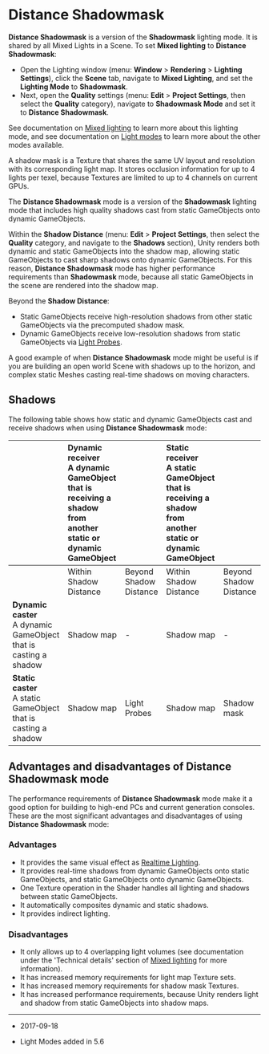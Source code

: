 # Distance Shadowmask

__Distance Shadowmask__ is a version of the __Shadowmask__ lighting mode. It is shared by all Mixed Lights in a Scene. To set __Mixed lighting__ to __Distance Shadowmask__: 

* Open the Lighting window (menu: __Window__ &gt; __Rendering__ &gt; __Lighting Settings__), click the __Scene__ tab, navigate to __Mixed Lighting__, and set the __Lighting Mode__ to __Shadowmask__. 
* Next, open the __Quality__ settings (menu: __Edit__ &gt; __Project Settings__, then select the __Quality__ category), navigate to __Shadowmask Mode__ and set it to __Distance Shadowmask__. 

See documentation on [Mixed lighting](LightMode-Mixed) to learn more about this lighting mode, and see documentation on [Light modes](LightModes) to learn more about the other modes available. 

A shadow mask is a Texture that shares the same UV layout and resolution with its corresponding light map. It stores occlusion information for up to 4 lights per texel, because Textures are limited to up to 4 channels on current GPUs.

The __Distance Shadowmask__ mode is a version of the __Shadowmask__ lighting mode that includes high quality shadows cast from static GameObjects onto dynamic GameObjects.

Within the __Shadow Distance__ (menu: __Edit__ > __Project Settings__, then select the __Quality__ category, and navigate to the __Shadows__ section), Unity renders both dynamic and static GameObjects into the shadow map, allowing static GameObjects to cast sharp shadows onto dynamic GameObjects. For this reason, __Distance Shadowmask__ mode has higher performance requirements than __Shadowmask__ mode, because all static GameObjects in the scene are rendered into the shadow map.


Beyond the __Shadow Distance__:

* Static GameObjects receive high-resolution shadows from other static GameObjects via the precomputed shadow mask.
* Dynamic GameObjects receive low-resolution shadows from static GameObjects via [Light Probes](LightProbes).

A good example of when __Distance Shadowmask__ mode might be useful is if you are building an open world Scene with shadows up to the horizon, and complex static Meshes casting real-time shadows on moving characters.

## Shadows

The following table shows how static and dynamic GameObjects cast and receive shadows when using __Distance Shadowmask__ mode:

| | __Dynamic receiver__<br/>A dynamic GameObject that is receiving a shadow from another static or dynamic GameObject |  | __Static receiver__<br/>A static GameObject that is receiving a shadow from another static or dynamic GameObject||
|:---|:---|:---|:---|:---|
| | Within Shadow Distance | Beyond Shadow Distance | Within Shadow Distance | Beyond Shadow Distance |
| __Dynamic caster__<br/>A dynamic GameObject that is casting a shadow| Shadow map | - | Shadow map | - |
| __Static caster__<br/>A static GameObject that is casting a shadow| Shadow map | Light Probes | Shadow map | Shadow mask |



## Advantages and disadvantages of Distance Shadowmask mode

The performance requirements of __Distance Shadowmask__ mode make it a good option for building to high-end PCs and current generation consoles. These are the most significant advantages and disadvantages of using __Distance Shadowmask__ mode:

### Advantages

* It provides the same visual effect as [Realtime Lighting](LightMode-Realtime).
* It provides real-time shadows from dynamic GameObjects onto static GameObjects, and static GameObjects onto dynamic GameObjects.
* One Texture operation in the Shader handles all lighting and shadows between static GameObjects.
* It automatically composites dynamic and static shadows.
* It provides indirect lighting.

### Disadvantages

* It only allows up to 4 overlapping light volumes (see documentation under the 'Technical details' section of [Mixed lighting](LightMode-Mixed) for more information).
* It has increased memory requirements for light map Texture sets.
* It has increased memory requirements for shadow mask Textures.
* It has increased performance requirements, because Unity renders light and shadow from static GameObjects into shadow maps.

---

* <span class="page-edit"> 2017-09-18 <!-- include IncludeTextNewPageSomeEdit --></span>

* <span class="page-history">Light Modes added in 5.6</span>